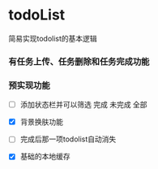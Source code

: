 # todoList

简易实现todolist的基本逻辑

### 有任务上传、任务删除和任务完成功能

### 预实现功能
- [ ] 添加状态栏并可以筛选 完成 未完成 全部

- [x] 背景换肤功能

- [ ] 完成后那一项todolist自动消失

- [x] 基础的本地缓存